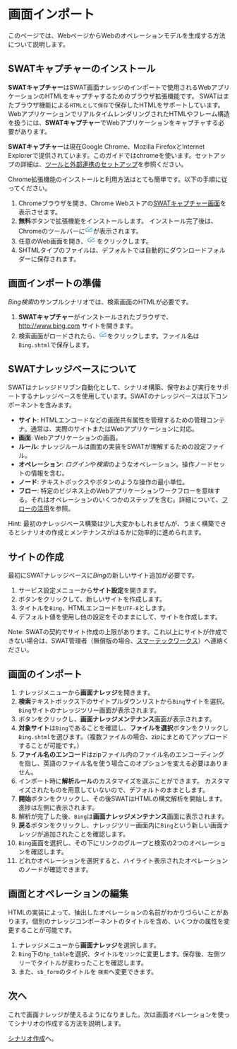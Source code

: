 画面インポート
===

このページでは、WebページからWebのオペレーションモデルを生成する方法について説明します。

SWATキャプチャーのインストール
---

**SWATキャプチャー**はSWAT画面ナレッジのインポートで使用されるWebアプリケーションのHTMLをキャプチャするためのブラウザ拡張機能です。 SWATはまたブラウザ機能による`HTMLとして保存`で保存したHTMLをサポートしています。 WebアプリケーションでリアルタイムレンダリングされたHTMLやフレーム構造を扱うには、**SWATキャプチャー**でWebアプリケーションをキャプチャする必要があります。

**SWATキャプチャー**は現在Google Chrome、Mozilla FirefoxとInternet Explorerで提供されています。このガイドではchromeを使います。セットアップの詳細は、[ツールと外部連携のセットアップ](setup_tools.md#SWATキャプチャー)を参照ください。 

Chrome拡張機能のインストールと利用方法はとても簡単です。以下の手順に従ってください。

1. Chromeブラウザを開き、Chrome Webストアの[SWATキャプチャー画面](https://chrome.google.com/webstore/detail/lblhhpmbencpjckcgehlfndpibomonie)を表示させます。 
2. <span class="glyphicon glyphicon-plus"></span> **無料**ボタンで拡張機能をインストールします。 インストール完了後は、Chromeのツールバーに![SWAT icon](/swat/assets/images/extension.png)が表示されます。
3. 任意のWeb画面を開き、![SWAT icon](/swat/assets/images/extension.png) をクリックします。 
4. SHTMLタイプのファイルは、デフォルトでは自動的にダウンロードフォルダーに保存されます。

画面インポートの準備
---

*Bing検索*のサンプルシナリオでは、検索画面のHTMLが必要です。

1. **SWATキャプチャー**がインストールされたブラウザで、 http://www.bing.com サイトを開きます。
2. 検索画面がロードされたら、![SWAT icon](/swat/assets/images/extension.png)をクリックします。ファイル名は`Bing.shtml`で保存します。

SWATナレッジベースについて
---

SWATはナレッジドリブン自動化として、シナリオ構築、保守および実行をサポートするナレッジベースを使用しています。SWATのナレッジベースは以下コンポーネントを含みます。

* **サイト**: HTMLエンコードなどの画面共有属性を管理するための管理コンテナ。通常は、実際のサイトまたはWebアプリケーションに対応。
* **画面**: Webアプリケーションの画面。 
* **ルール**: ナレッジルールは画面の実装をSWATが理解するための設定ファイル。
* **オペレーション**: *ログイン*や*検索*のようなオペレーション。操作ノードセットの情報を含む。
* **ノード**: テキストボックスやボタンのような操作の最小単位。
* **フロー**: 特定のビジネス上のWebアプリケーションワークフローを意味する。それはオペレーションのいくつかのステップを含む。詳細について、[フローの活用](article_flow.md)を参照。

Hint: 最初のナレッジベース構築は少し大変かもしれませんが、うまく構築できるとシナリオの作成とメンテナンスがはるかに効率的に進められます。

サイトの作成
---

最初にSWATナレッジベースに*Bing*の新しいサイト追加が必要です。

1. サービス設定メニューから**サイト設定**を開きます。
2. <span class="glyphicon glyphicon-plus"></span> ボタンをクリックして、新しいサイトを作成します。
3. タイトルを`Bing`、HTMLエンコードを`UTF-8`とします。
4. デフォルト値を使用し他の設定をそのままにして、サイトを作成します。

Note: SWATの契約でサイト作成の上限があります。これ以上にサイトが作成できない場合は、SWAT管理者（無償版の場合、[スマーテックワークス](mailto:sales@smartekworks.com)）へ連絡ください。

画面のインポート
---

1. ナレッジメニューから**画面ナレッジ**を開きます。
2. **検索**テキストボックス下のサイトプルダウンリストから`Bing`サイトを選択。`Bing`サイトのナレッジツリー画面が表示されます。
3. <span class="glyphicon glyphicon-plus"></span>ボタンをクリックし、**画面ナレッジメンテナンス**画面が表示されます。
4. **対象サイト**は`Bing`であることを確認し、**ファイルを選択**ボタンをクリックし`Bing.shtml`を選びます。（複数ファイルの場合、zipにまとめてアップロードすることが可能です。）
5. **ファイル名のエンコード**はzipファイル内のファイル名のエンコーディングを指し、英語のファイル名を使う場合このオプションを変える必要はありません。
6. インポート時に**解析ルール**のカスタマイズを選ぶことができます。 カスタマイズされたものを用意していないので、デフォルトのままとします。
7. **開始**ボタンをクリックし、その後SWATはHTMLの構文解析を開始します。進捗は左側に表示されます。
8. 解析が完了した後、`Bing`は**画面ナレッジメンテナンス**画面に表示されます。
9. **戻る**ボタンをクリックし、ナレッジツリー画面内に`Bing`という新しい画面ナレッジが追加されたことを確認します。 
10. `Bing`画面を選択し、その下にリンクのグループと検索の2つのオペレーションを確認します。 
11. どれかオペレーションを選択すると、ハイライト表示されたオペレーションのノードが確認できます。

画面とオペレーションの編集
---

HTMLの実装によって、抽出したオペレーションの名前がわかりづらいことがあります。個別のナレッジコンポーネントのタイトルを含め、いくつかの属性を変更することが可能です。

1. ナレッジメニューから**画面ナレッジ**を選択します。
2. `Bing`下の`hp_table`を選択、タイトルを`リンク`に変更します。保存後、左側ツリーでタイトルが変わったことを確認します。
3. また、`sb_form`のタイトルを `検索`へ変更できます。

次へ
----

これで画面ナレッジが使えるようになりました。次は画面オペレーションを使ってシナリオの作成する方法を説明します。

[シナリオ作成](guide_scenarios.md)へ。